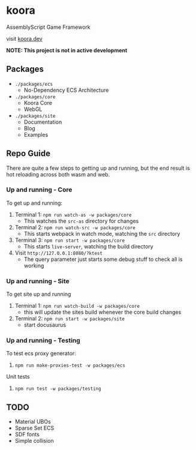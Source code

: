# koora

AssemblyScript Game Framework

visit [koora.dev](https://koora.dev)

**NOTE: This project is not in active development**

## Packages

- `./packages/ecs`
  - No-Dependency ECS Architecture
- `./packages/core`
  - Koora Core
  - WebGL
- `./packages/site`
  - Documentation
  - Blog
  - Examples

## Repo Guide

There are quite a few steps to getting up and running, but the end result is hot reloading across both wasm and web.

### Up and running - Core

To get up and running:
1. Terminal 1: `npm run watch-as -w packages/core`
   - This watches the `src-as` directory for changes
2. Terminal 2: `npm run watch-src -w packages/core`
   - This starts webpack in watch mode, watching the `src` directory
4. Terminal 3: `npm run start -w packages/core`
   - This starts `live-server`, watching the build directory
5. Visit `http://127.0.0.1:8080/?ktest`
	- The query parameter just starts some debug stuff to check all is working

### Up and running - Site

To get site up and running
1. Terminal 1: `npm run watch-build -w packages/core`
	- this will update the sites build whenever the core build changes
2. Terminal 2: `npm run start -w packages/site`
	- start docusaurus

### Up and running - Testing

To test ecs proxy generator:
1. `npm run make-proxies-test -w packages/ecs`

Unit tests
1. `npm run test -w packages/testing`

## TODO
- Material UBOs
- Sparse Set ECS
- SDF fonts
- Simple collision
